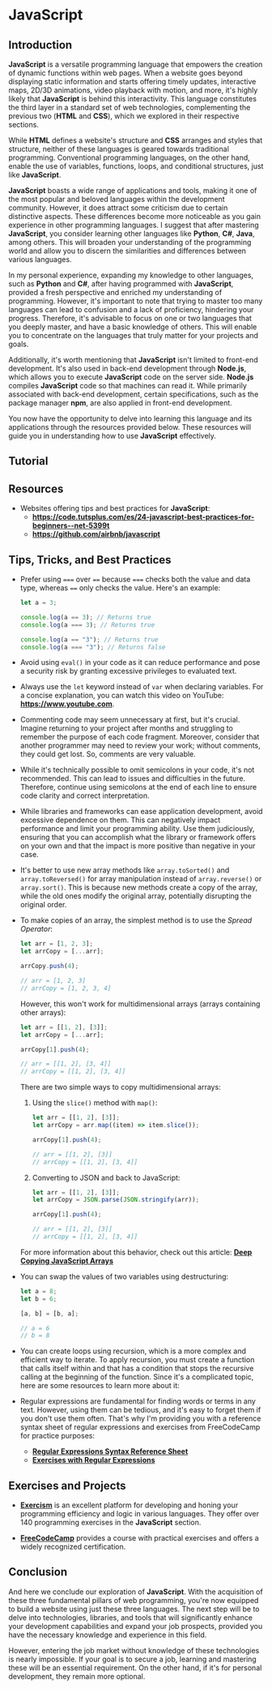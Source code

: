 # JavaScript

## Introduction

**JavaScript** is a versatile programming language that empowers the creation of dynamic functions within web pages. When a website goes beyond displaying static information and starts offering timely updates, interactive maps, 2D/3D animations, video playback with motion, and more, it's highly likely that **JavaScript** is behind this interactivity. This language constitutes the third layer in a standard set of web technologies, complementing the previous two (**HTML** and **CSS**), which we explored in their respective sections.

While **HTML** defines a website's structure and **CSS** arranges and styles that structure, neither of these languages is geared towards traditional programming. Conventional programming languages, on the other hand, enable the use of variables, functions, loops, and conditional structures, just like **JavaScript**.

**JavaScript** boasts a wide range of applications and tools, making it one of the most popular and beloved languages within the development community. However, it does attract some criticism due to certain distinctive aspects. These differences become more noticeable as you gain experience in other programming languages. I suggest that after mastering **JavaScript**, you consider learning other languages like **Python**, **C#**, **Java**, among others. This will broaden your understanding of the programming world and allow you to discern the similarities and differences between various languages.

In my personal experience, expanding my knowledge to other languages, such as **Python** and **C#**, after having programmed with **JavaScript**, provided a fresh perspective and enriched my understanding of programming. However, it's important to note that trying to master too many languages can lead to confusion and a lack of proficiency, hindering your progress. Therefore, it's advisable to focus on one or two languages that you deeply master, and have a basic knowledge of others. This will enable you to concentrate on the languages that truly matter for your projects and goals.

Additionally, it's worth mentioning that **JavaScript** isn't limited to front-end development. It's also used in back-end development through **Node.js**, which allows you to execute **JavaScript** code on the server side. **Node.js** compiles **JavaScript** code so that machines can read it. While primarily associated with back-end development, certain specifications, such as the package manager **npm**, are also applied in front-end development.

You now have the opportunity to delve into learning this language and its applications through the resources provided below. These resources will guide you in understanding how to use **JavaScript** effectively.

## Tutorial

<!-- Add a Video tutorial -->

## Resources

-   Websites offering tips and best practices for **JavaScript**:
    -   **https://code.tutsplus.com/es/24-javascript-best-practices-for-beginners--net-5399t**
    -   **https://github.com/airbnb/javascript**

## Tips, Tricks, and Best Practices

-   Prefer using `===` over `==` because `===` checks both the value and data type, whereas `==` only checks the value. Here's an example:

    ```javascript
    let a = 3;

    console.log(a == 3); // Returns true
    console.log(a === 3); // Returns true

    console.log(a == "3"); // Returns true
    console.log(a === "3"); // Returns false
    ```

-   Avoid using `eval()` in your code as it can reduce performance and pose a security risk by granting excessive privileges to evaluated text.

-   Always use the `let` keyword instead of `var` when declaring variables. For a concise explanation, you can watch this video on YouTube: **https://www.youtube.com**.

-   Commenting code may seem unnecessary at first, but it's crucial. Imagine returning to your project after months and struggling to remember the purpose of each code fragment. Moreover, consider that another programmer may need to review your work; without comments, they could get lost. So, comments are very valuable.

-   While it's technically possible to omit semicolons in your code, it's not recommended. This can lead to issues and difficulties in the future. Therefore, continue using semicolons at the end of each line to ensure code clarity and correct interpretation.

-   While libraries and frameworks can ease application development, avoid excessive dependence on them. This can negatively impact performance and limit your programming ability. Use them judiciously, ensuring that you can accomplish what the library or framework offers on your own and that the impact is more positive than negative in your case.

-   It's better to use new array methods like `array.toSorted()` and `array.toReversed()` for array manipulation instead of `array.reverse()` or `array.sort()`. This is because new methods create a copy of the array, while the old ones modify the original array, potentially disrupting the original order.

-   To make copies of an array, the simplest method is to use the _Spread Operator_:

    ```js
    let arr = [1, 2, 3];
    let arrCopy = [...arr];

    arrCopy.push(4);

    // arr = [1, 2, 3]
    // arrCopy = [1, 2, 3, 4]
    ```

    However, this won't work for multidimensional arrays (arrays containing other arrays):

    ```js
    let arr = [[1, 2], [3]];
    let arrCopy = [...arr];

    arrCopy[1].push(4);

    // arr = [[1, 2], [3, 4]]
    // arrCopy = [[1, 2], [3, 4]]
    ```

    There are two simple ways to copy multidimensional arrays:

    1. Using the `slice()` method with `map()`:

        ```js
        let arr = [[1, 2], [3]];
        let arrCopy = arr.map((item) => item.slice());

        arrCopy[1].push(4);

        // arr = [[1, 2], [3]]
        // arrCopy = [[1, 2], [3, 4]]
        ```

    2. Converting to JSON and back to JavaScript:

        ```js
        let arr = [[1, 2], [3]];
        let arrCopy = JSON.parse(JSON.stringify(arr));

        arrCopy[1].push(4);

        // arr = [[1, 2], [3]]
        // arrCopy = [[1, 2], [3, 4]]
        ```

    For more information about this behavior, check out this article: **[Deep Copying JavaScript Arrays](https://medium.com/@ziyoshams/deep-copying-javascript-arrays-4d5fc45a6e3e)**

-   You can swap the values of two variables using destructuring:

    ```js
    let a = 8;
    let b = 6;

    [a, b] = [b, a];

    // a = 6
    // b = 8
    ```

-   You can create loops using recursion, which is a more complex and efficient way to iterate. To apply recursion, you must create a function that calls itself within and that has a condition that stops the recursive calling at the beginning of the function. Since it's a complicated topic, here are some resources to learn more about it:

      <!-- Add video about recursion -->

-   Regular expressions are fundamental for finding words or terms in any text. However, using them can be tedious, and it's easy to forget them if you don't use them often. That's why I'm providing you with a reference syntax sheet of regular expressions and exercises from FreeCodeCamp for practice purposes:

    -   **[Regular Expressions Syntax Reference Sheet](https://developer.mozilla.org/es/docs/Web/JavaScript/Guide/Regular_expressions/Cheatsheet)**
    -   **[Exercises with Regular Expressions](https://www.freecodecamp.org/learn/javascript-algorithms-and-data-structures/#regular-expressions)**

## Exercises and Projects

-   **[Exercism](https://exercism.org)** is an excellent platform for developing and honing your programming efficiency and logic in various languages. They offer over 140 programming exercises in the **JavaScript** section.

-   **[FreeCodeCamp](https://www.freecodecamp.org/learn/javascript-algorithms-and-data-structures/)** provides a course with practical exercises and offers a widely recognized certification.

## Conclusion

And here we conclude our exploration of **JavaScript**. With the acquisition of these three fundamental pillars of web programming, you're now equipped to build a website using just these three languages. The next step will be to delve into technologies, libraries, and tools that will significantly enhance your development capabilities and expand your job prospects, provided you have the necessary knowledge and experience in this field.

However, entering the job market without knowledge of these technologies is nearly impossible. If your goal is to secure a job, learning and mastering these will be an essential requirement. On the other hand, if it's for personal development, they remain more optional.
